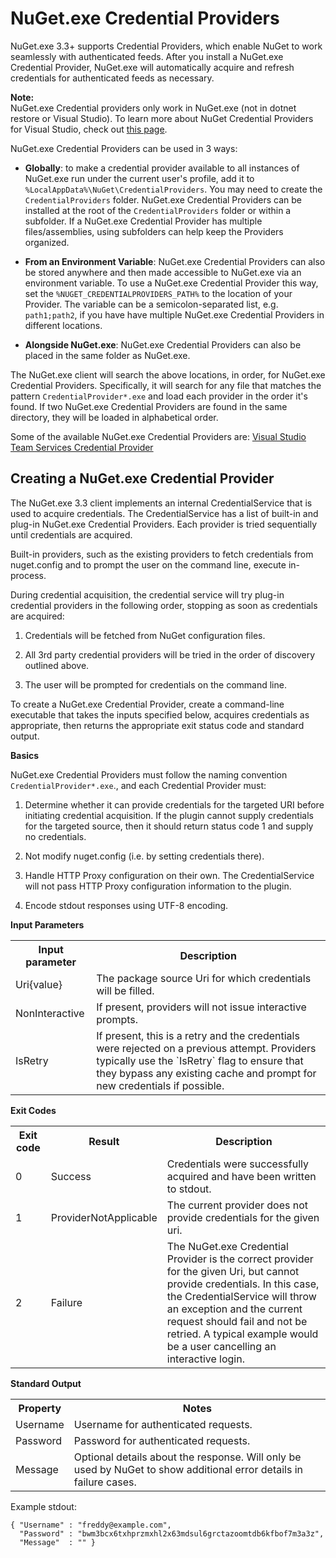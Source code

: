 # NuGet.exe Credential Providers

NuGet.exe 3.3+ supports Credential Providers, which enable NuGet to work seamlessly with authenticated feeds.
After you install a NuGet.exe Credential Provider, NuGet.exe will automatically acquire and refresh credentials for authenticated feeds as necessary.

<div class="block-callout-info">
    <strong>Note:</strong><br>
    NuGet.exe Credential providers only work in NuGet.exe (not in dotnet restore or Visual Studio).
    To learn more about NuGet Credential Providers for Visual Studio, check out <a href="NuGet-Credential-Providers-for-Visual-Studio" alt="Learn more about NuGet Credential Providers for Visual Studio">this page</a>.
</div>

NuGet.exe Credential Providers can be used in 3 ways:

* **Globally**: to make a credential provider available to all instances of NuGet.exe run under the current user's profile,
add it to `%LocalAppData%\NuGet\CredentialProviders`. You may need to create the `CredentialProviders` folder.
NuGet.exe Credential Providers can be installed at the root of the `CredentialProviders` folder or within a subfolder. If a NuGet.exe Credential Provider has multiple files/assemblies, using subfolders can help keep the Providers organized.

* **From an Environment Variable**: NuGet.exe Credential Providers can also be stored anywhere and then made accessible to NuGet.exe via an environment variable. To use a NuGet.exe Credential Provider this way, set the `%NUGET_CREDENTIALPROVIDERS_PATH%` to the location of your Provider. The variable can be a semicolon-separated list, e.g. `path1;path2`, if you have have multiple NuGet.exe Credential Providers in different locations.

* **Alongside NuGet.exe**: NuGet.exe Credential Providers can also be placed in the same folder as NuGet.exe.

The NuGet.exe client will search the above locations, in order, for NuGet.exe Credential Providers. Specifically, it will search for any file that matches the pattern `CredentialProvider*.exe` and load each provider in the order it's found. If two NuGet.exe Credential Providers are found in the same directory, they will be loaded in alphabetical order.

Some of the available NuGet.exe Credential Providers are: [Visual Studio Team Services Credential Provider](https://www.visualstudio.com/en-us/docs/package/get-started/nuget/auth#vsts-credential-provider)

## Creating a NuGet.exe Credential Provider

The NuGet.exe 3.3 client implements an internal CredentialService that is used to acquire credentials. The CredentialService has a list of built-in and plug-in NuGet.exe Credential Providers. Each provider is tried sequentially until credentials are acquired.

Built-in providers, such as the existing providers to fetch credentials from nuget.config and to
prompt the user on the command line, execute in-process.

During credential acquisition, the credential service will try plug-in credential providers in the following order, stopping as soon as credentials are acquired:

1. Credentials will be fetched from NuGet configuration files.

2. All 3rd party credential providers will be tried in the order of discovery outlined above.

3. The user will be prompted for credentials on the command line.

To create a NuGet.exe Credential Provider, create a command-line executable that takes the inputs specified below, acquires credentials as appropriate, then returns the appropriate exit status code and standard output.

**Basics**

NuGet.exe Credential Providers must follow the naming convention `CredentialProvider*.exe`., and each Credential Provider must:

1. Determine whether it can provide credentials for the targeted URI before initiating credential acquisition. If the plugin cannot supply credentials for the targeted source, then it should return
   status code 1 and supply no credentials.

2. Not modify nuget.config (i.e. by setting credentials there).

3. Handle HTTP Proxy configuration on their own. The CredentialService will not pass HTTP Proxy configuration information to the plugin.

4. Encode stdout responses using UTF-8 encoding.

**Input Parameters**

<table>
    <th>Input parameter</th>
    <th>Description</th>
    <tr>
        <td>Uri{value}</td>
        <td>The package source Uri for which credentials will be filled.</td>
    </tr>
    <tr>
        <td>NonInteractive</td>
        <td>If present, providers will not issue interactive prompts.</td>
    </tr>
    <tr>
        <td>IsRetry</td>
        <td>If present, this is a retry and the credentials were rejected on a previous attempt. Providers typically use the `IsRetry` flag to ensure that they bypass any existing cache and prompt for new credentials if possible.</td>
    </tr>
</table>

**Exit Codes**

<table>
    <th>Exit code</th>
    <th>Result</th>
    <th>Description</th>
    <tr>
        <td>0</td>
        <td>Success</td>
        <td>Credentials were successfully acquired and have been written to stdout.</td>
    </tr>
    <tr>
        <td>1</td>
        <td>ProviderNotApplicable</td>
        <td>The current provider does not provide credentials for the given uri.</td>
    </tr>
    <tr>
        <td>2</td>
        <td>Failure</td>
        <td>The NuGet.exe Credential Provider is the correct provider for the given Uri, but cannot provide credentials. In this case, the CredentialService will throw an exception and the current request should fail and not be retried. A typical example would be a user cancelling an interactive login.</td>
    </tr>
</table>

**Standard Output**

<table>
    <th>Property</th>
    <th>Notes</th>
    <tr>
        <td>Username</td>
        <td>
            Username for authenticated requests.
        </td>
    </tr>
    <tr>
        <td>Password</td>
        <td>Password for authenticated requests.</td>
    </tr>
    <tr>
        <td>Message</td>
        <td>Optional details about the response. Will only be used by NuGet to show additional error details in failure cases.</td>
    </tr>
</table>

Example stdout:

    { "Username" : "freddy@example.com",
      "Password" : "bwm3bcx6txhprzmxhl2x63mdsul6grctazoomtdb6kfbof7m3a3z",
      "Message"  : "" }

